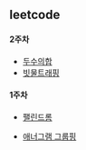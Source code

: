 ## leetcode



#### 2주차

- [두수의합](https://leetcode.com/problems/two-sum/)
- [빗물트래핑]( https://leetcode.com/problems/trapping-rain-water/)



#### 1주차

- [팰린드롬](https://leetcode.com/problems/valid-palindrome/)

- [애너그램 그룹핑](https://leetcode.com/problems/group-anagrams)

  

